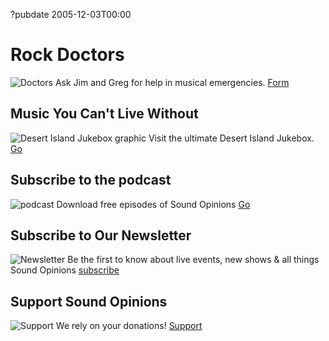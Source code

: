 ?pubdate 2005-12-03T00:00

# Rock Doctors
![Doctors](//static.soundopinions.org/images/2014/surgery-tools.jpg)
Ask Jim and Greg for help in musical emergencies. [Form](https://soundopinions.org/do/rock-doctors/)
## Music You Can't Live Without 
![Desert Island Jukebox graphic](//static.soundopinions.org/images/2013/jukebox.jpg)
Visit the ultimate Desert Island Jukebox. 
[Go](/section/DIJ)

## Subscribe to the podcast
![podcast](//static.soundopinions.org/images/podcastlanding.jpg)
Download free episodes of Sound Opinions
[Go](/listen)

## Subscribe to Our Newsletter
![Newsletter](//static.soundopinions.org/images/2014/letter.jpg)
Be the first to know about live events, new shows & all things Sound Opinions
[subscribe](http://www.soundopinions.org/subscribe)

## Support Sound Opinions
![Support](//static.soundopinions.org/images/2013/Support.jpg)
We rely on your donations!
[Support](http://soundopinions.org/support)